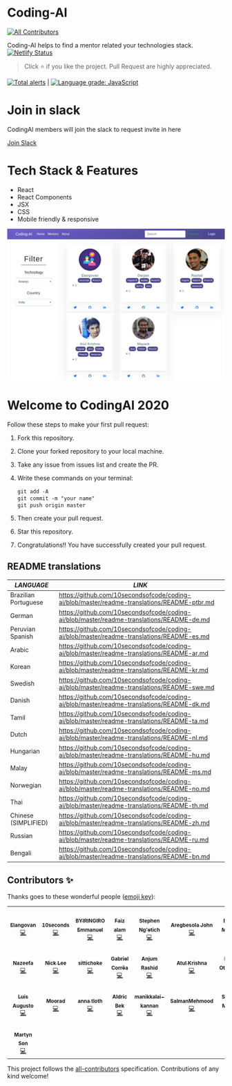 # Coding-AI 
<!-- ALL-CONTRIBUTORS-BADGE:START - Do not remove or modify this section -->
[![All Contributors](https://img.shields.io/badge/all_contributors-22-orange.svg?style=flat-square)](#contributors-)
<!-- ALL-CONTRIBUTORS-BADGE:END -->
Coding-AI helps to find a mentor related your technologies stack. &nbsp; [![Netlify Status](https://api.netlify.com/api/v1/badges/1355ea63-470d-4f37-987e-af334ab16432/deploy-status)](https://app.netlify.com/sites/mentors/deploys)


> Click :star: if you like the project. Pull Request are highly appreciated.

[![Total alerts](https://img.shields.io/lgtm/alerts/g/10secondsofcode/coding-ai.svg?logo=lgtm&logoWidth=18)](https://lgtm.com/projects/g/10secondsofcode/coding-ai/alerts/) | [![Language grade: JavaScript](https://img.shields.io/lgtm/grade/javascript/g/10secondsofcode/coding-ai.svg?logo=lgtm&logoWidth=18)](https://lgtm.com/projects/g/10secondsofcode/coding-ai/context:javascript)


# Join in slack

CodingAI members will join the slack to request invite in here

[Join Slack](https://join.slack.com/t/10secondsofcode/shared_invite/enQtODMzMzEwMjQ0MTQ2LWFhMmVkYzZjNmIyMzAwNmM1MDFlNjY5OTYwMzllNWRmOGUyYzFiZDllMDRlZTZlYjkwMjA2MzNlYzEwMTYyM2I)

# Tech Stack & Features

 * React
 * React Components
 * JSX
 * CSS
 * Mobile friendly & responsive
 
![10secondsofcode - CodingAI](https://raw.githubusercontent.com/10secondsofcode/coding-ai/master/Coding-Ai.png)

# Welcome to CodingAI 2020
Follow these steps to make your first pull request:

1. Fork this repository.

2. Clone your forked repository to your local machine.

3. Take any issue from issues list and create the PR.

4. Write these commands on your terminal:
    ```
    git add -A
    git commit -m "your name"
    git push origin master
    ```
5. Then create your pull request.

6. Star this repository.

7. Congratulations!! You have successfully created your pull request.


## README translations

| *LANGUAGE*           | *LINK*                                                                                      |
|----------------------|---------------------------------------------------------------------------------------------|
| Brazilian Portuguese | https://github.com/10secondsofcode/coding-ai/blob/master/readme-translations/README-ptbr.md |
| German               | https://github.com/10secondsofcode/coding-ai/blob/master/readme-translations/README-de.md   |
| Peruvian Spanish     | https://github.com/10secondsofcode/coding-ai/blob/master/readme-translations/README-es.md   |
| Arabic               | https://github.com/10secondsofcode/coding-ai/blob/master/readme-translations/README-ar.md   |
| Korean               | https://github.com/10secondsofcode/coding-ai/blob/master/readme-translations/README-kr.md   |
| Swedish              | https://github.com/10secondsofcode/coding-ai/blob/master/readme-translations/README-swe.md  |
| Danish               | https://github.com/10secondsofcode/coding-ai/blob/master/readme-translations/README-dk.md   |
| Tamil                | https://github.com/10secondsofcode/coding-ai/blob/master/readme-translations/README-ta.md   |
| Dutch                | https://github.com/10secondsofcode/coding-ai/blob/master/readme-translations/README-nl.md   |
| Hungarian            | https://github.com/10secondsofcode/coding-ai/blob/master/readme-translations/README-hu.md   |
| Malay                | https://github.com/10secondsofcode/coding-ai/blob/master/readme-translations/README-ms.md   |
| Norwegian            | https://github.com/10secondsofcode/coding-ai/blob/master/readme-translations/README-no.md   |
| Thai                 | https://github.com/10secondsofcode/coding-ai/blob/master/readme-translations/README-th.md   |
| Chinese (SIMPLIFIED) | https://github.com/10secondsofcode/coding-ai/blob/master/readme-translations/README-zh.md   |
| Russian              | https://github.com/10secondsofcode/coding-ai/blob/master/readme-translations/README-ru.md   |
| Bengali              | https://github.com/10secondsofcode/coding-ai/blob/master/readme-translations/README-bn.md   |


## Contributors ✨

Thanks goes to these wonderful people ([emoji key](https://allcontributors.org/docs/en/emoji-key)):

<!-- ALL-CONTRIBUTORS-LIST:START - Do not remove or modify this section -->
<!-- prettier-ignore-start -->
<!-- markdownlint-disable -->
<table>
  <tr>
    <td align="center"><a href="https://github.com/elangosundar"><img src="https://avatars1.githubusercontent.com/u/6679438?v=4?s=100" width="100px;" alt=""/><br /><sub><b>Elangovan</b></sub></a><br /><a href="https://github.com/10secondsofcode/coding-ai/commits?author=elangosundar" title="Code">💻</a></td>
    <td align="center"><a href="https://github.com/10-seconds"><img src="https://avatars1.githubusercontent.com/u/43847565?v=4?s=100" width="100px;" alt=""/><br /><sub><b>10seconds</b></sub></a><br /><a href="https://github.com/10secondsofcode/coding-ai/commits?author=10-seconds" title="Code">💻</a></td>
    <td align="center"><a href="https://github.com/emmbyiringiro"><img src="https://avatars2.githubusercontent.com/u/46843540?v=4?s=100" width="100px;" alt=""/><br /><sub><b>BYIRINGIRO Emmanuel</b></sub></a><br /><a href="https://github.com/10secondsofcode/coding-ai/commits?author=emmbyiringiro" title="Code">💻</a></td>
    <td align="center"><a href="https://zhcet19.github.io/"><img src="https://avatars2.githubusercontent.com/u/55043876?v=4?s=100" width="100px;" alt=""/><br /><sub><b>Faiz alam</b></sub></a><br /><a href="https://github.com/10secondsofcode/coding-ai/commits?author=zhcet19" title="Code">💻</a></td>
    <td align="center"><a href="https://github.com/skngetich"><img src="https://avatars0.githubusercontent.com/u/32092901?v=4?s=100" width="100px;" alt=""/><br /><sub><b>Stephen Ng'etich</b></sub></a><br /><a href="https://github.com/10secondsofcode/coding-ai/commits?author=skngetich" title="Code">💻</a></td>
    <td align="center"><a href="https://github.com/AregbesolaOJ"><img src="https://avatars2.githubusercontent.com/u/43854724?v=4?s=100" width="100px;" alt=""/><br /><sub><b>Aregbesola John </b></sub></a><br /><a href="https://github.com/10secondsofcode/coding-ai/commits?author=AregbesolaOJ" title="Code">💻</a></td>
    <td align="center"><a href="https://emassie.dev/"><img src="https://avatars2.githubusercontent.com/u/21372584?v=4?s=100" width="100px;" alt=""/><br /><sub><b>Ethan Massie</b></sub></a><br /><a href="https://github.com/10secondsofcode/coding-ai/commits?author=ethanmassie" title="Code">💻</a></td>
  </tr>
  <tr>
    <td align="center"><a href="https://github.com/Nazeeefa"><img src="https://avatars0.githubusercontent.com/u/6730853?v=4?s=100" width="100px;" alt=""/><br /><sub><b>Nazeefa</b></sub></a><br /><a href="https://github.com/10secondsofcode/coding-ai/commits?author=Nazeeefa" title="Code">💻</a></td>
    <td align="center"><a href="https://github.com/nickjlee"><img src="https://avatars0.githubusercontent.com/u/16159706?v=4?s=100" width="100px;" alt=""/><br /><sub><b>Nick Lee</b></sub></a><br /><a href="https://github.com/10secondsofcode/coding-ai/commits?author=nickjlee" title="Code">💻</a></td>
    <td align="center"><a href="https://github.com/sittichoke"><img src="https://avatars1.githubusercontent.com/u/5021283?v=4?s=100" width="100px;" alt=""/><br /><sub><b>sittichoke </b></sub></a><br /><a href="https://github.com/10secondsofcode/coding-ai/commits?author=sittichoke" title="Code">💻</a></td>
    <td align="center"><a href="https://github.com/s0meon3"><img src="https://avatars2.githubusercontent.com/u/42304543?v=4?s=100" width="100px;" alt=""/><br /><sub><b>Gabriel Corrêa</b></sub></a><br /><a href="https://github.com/10secondsofcode/coding-ai/commits?author=s0meon3" title="Code">💻</a></td>
    <td align="center"><a href="https://www.linkedin.com/in/anjum-rashid/"><img src="https://avatars2.githubusercontent.com/u/42487891?v=4?s=100" width="100px;" alt=""/><br /><sub><b>Anjum Rashid</b></sub></a><br /><a href="https://github.com/10secondsofcode/coding-ai/commits?author=bijoy26" title="Code">💻</a></td>
    <td align="center"><a href="https://atultherajput.github.io/"><img src="https://avatars3.githubusercontent.com/u/11033984?v=4?s=100" width="100px;" alt=""/><br /><sub><b>Atul Krishna</b></sub></a><br /><a href="https://github.com/10secondsofcode/coding-ai/commits?author=atultherajput" title="Code">💻</a></td>
    <td align="center"><a href="https://www.danaottaviani.com/"><img src="https://avatars1.githubusercontent.com/u/20132264?v=4?s=100" width="100px;" alt=""/><br /><sub><b>Dana Ottaviani</b></sub></a><br /><a href="https://github.com/10secondsofcode/coding-ai/commits?author=Dana94" title="Code">💻</a></td>
  </tr>
  <tr>
    <td align="center"><a href="https://github.com/luisaugusto"><img src="https://avatars0.githubusercontent.com/u/1530227?v=4?s=100" width="100px;" alt=""/><br /><sub><b>Luis Augusto</b></sub></a><br /><a href="https://github.com/10secondsofcode/coding-ai/commits?author=luisaugusto" title="Code">💻</a></td>
    <td align="center"><a href="https://mooradal.github.io/"><img src="https://avatars2.githubusercontent.com/u/34781684?v=4?s=100" width="100px;" alt=""/><br /><sub><b>Moorad</b></sub></a><br /><a href="https://github.com/10secondsofcode/coding-ai/commits?author=Moorad" title="Code">💻</a></td>
    <td align="center"><a href="https://github.com/tloth"><img src="https://avatars0.githubusercontent.com/u/43584119?v=4?s=100" width="100px;" alt=""/><br /><sub><b>anna tloth</b></sub></a><br /><a href="https://github.com/10secondsofcode/coding-ai/commits?author=tloth" title="Code">💻</a></td>
    <td align="center"><a href="https://aldricbek.com/"><img src="https://avatars3.githubusercontent.com/u/26768943?v=4?s=100" width="100px;" alt=""/><br /><sub><b>Aldric Bek</b></sub></a><br /><a href="https://github.com/10secondsofcode/coding-ai/commits?author=bricakeld" title="Code">💻</a></td>
    <td align="center"><a href="https://github.com/manikkalai-kannan"><img src="https://avatars2.githubusercontent.com/u/38786205?v=4?s=100" width="100px;" alt=""/><br /><sub><b>manikkalai-kannan</b></sub></a><br /><a href="https://github.com/10secondsofcode/coding-ai/commits?author=manikkalai-kannan" title="Code">💻</a></td>
    <td align="center"><a href="https://github.com/SalmanMehmood"><img src="https://avatars3.githubusercontent.com/u/29171448?v=4?s=100" width="100px;" alt=""/><br /><sub><b>SalmanMehmood</b></sub></a><br /><a href="https://github.com/10secondsofcode/coding-ai/commits?author=SalmanMehmood" title="Code">💻</a></td>
    <td align="center"><a href="https://github.com/sureshmangs"><img src="https://avatars2.githubusercontent.com/u/43926919?v=4?s=100" width="100px;" alt=""/><br /><sub><b>Suresh Mangs</b></sub></a><br /><a href="https://github.com/10secondsofcode/coding-ai/commits?author=sureshmangs" title="Code">💻</a></td>
  </tr>
  <tr>
    <td align="center"><a href="https://github.com/martyns0n"><img src="https://avatars1.githubusercontent.com/u/20739202?v=4?s=100" width="100px;" alt=""/><br /><sub><b>Martyn Son</b></sub></a><br /><a href="https://github.com/10secondsofcode/coding-ai/commits?author=martyns0n" title="Code">💻</a></td>
  </tr>
</table>

<!-- markdownlint-enable -->
<!-- prettier-ignore-end -->
<!-- ALL-CONTRIBUTORS-LIST:END -->

This project follows the [all-contributors](https://github.com/all-contributors/all-contributors) specification. Contributions of any kind welcome!